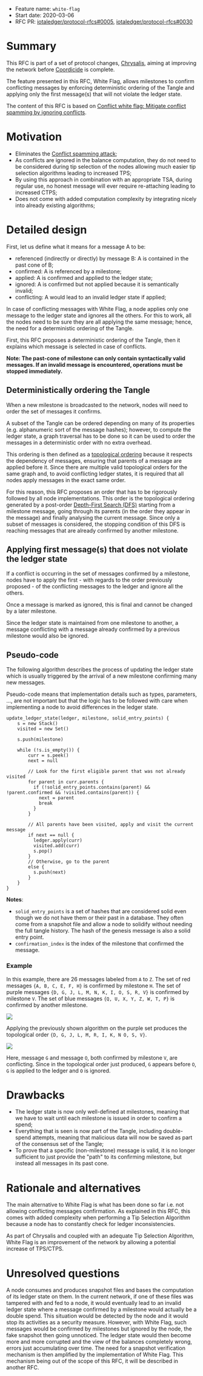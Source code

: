 + Feature name: `white-flag`
+ Start date: 2020-03-06
+ RFC PR: [iotaledger/protocol-rfcs#0005](https://github.com/iotaledger/protocol-rfcs/pull/5), [iotaledger/protocol-rfcs#0030](https://github.com/iotaledger/protocol-rfcs/pull/30)

# Summary

This RFC is part of a set of protocol changes, [Chrysalis](https://roadmap.iota.org/chrysalis), aiming at improving the
network before [Coordicide](https://coordicide.iota.org/) is complete.

The feature presented in this RFC, White Flag, allows milestones to confirm conflicting messages by enforcing
deterministic ordering of the Tangle and applying only the first message(s) that will not violate the ledger state.

The content of this RFC is based on [Conflict white flag: Mitigate conflict spamming by ignoring conflicts](https://iota.cafe/t/conflict-white-flag-mitigate-conflict-spamming-by-ignoring-conflicts/233).

# Motivation

- Eliminates the [Conflict spamming attack](https://iota.cafe/t/conflict-spamming-attack/232);
- As conflicts are ignored in the balance computation, they do not need to be considered during tip selection of the
nodes allowing much easier tip selection algorithms leading to increased TPS;
- By using this approach in combination with an appropriate TSA, during regular use, no honest message will ever
require re-attaching leading to increased CTPS;
- Does not come with added computation complexity by integrating nicely into already existing algorithms;

# Detailed design

First, let us define what it means for a message A to be:

- referenced (indirectly or directly) by message B: A is contained in the past cone of B;
- confirmed: A is referenced by a milestone;
- applied: A is confirmed and applied to the ledger state;
- ignored: A is confirmed but not applied because it is semantically invalid;
- conflicting: A would lead to an invalid ledger state if applied;

In case of conflicting messages with White Flag, a node applies only one message to the ledger state and ignores
all the others. For this to work, all the nodes need to be sure they are all applying the same message; hence, the
need for a deterministic ordering of the Tangle.

First, this RFC proposes a deterministic ordering of the Tangle, then it explains which message is selected in case
of conflicts.

**Note: The past-cone of milestone can only contain syntactically valid messages. If an invalid message is encountered,
operations must be stopped immediately.**

## Deterministically ordering the Tangle

When a new milestone is broadcasted to the network, nodes will need to order the set of messages it confirms.

A subset of the Tangle can be ordered depending on many of its properties (e.g. alphanumeric sort of the message
hashes); however, to compute the ledger state, a graph traversal has to be done so it can be used to order the messages
in a deterministic order with no extra overhead.

This ordering is then defined as a [topological ordering](https://en.wikipedia.org/wiki/Topological_sorting) because
it respects the dependency of messages, ensuring that parents of a message are applied before it.
Since there are multiple valid topological orders for the same graph and, to avoid conflicting ledger states, it
is required that all nodes apply messages in the exact same order.

For this reason, this RFC proposes an order that has to be rigorously followed by all node implementations.
This order is the topological ordering generated by a post-order [Depth-First Search (DFS)](https://en.wikipedia.org/wiki/Depth-first_search)
starting from a milestone message, going through its parents (in the order they appear in the message) and finally
analysing the current message. Since only a subset of messages is considered, the stopping condition of this DFS is
reaching messages that are already confirmed by another milestone.

## Applying first message(s) that does not violate the ledger state

If a conflict is occurring in the set of messages confirmed by a milestone, nodes have to apply the first - with regards
to the order previously proposed - of the conflicting messages to the ledger and ignore all the others.

Once a message is marked as ignored, this is final and cannot be changed by a later milestone.

Since the ledger state is maintained from one milestone to another, a message conflicting with a message already
confirmed by a previous milestone would also be ignored.

## Pseudo-code

The following algorithm describes the process of updating the ledger state which is usually triggered by the arrival of
a new milestone confirming many new messages.

Pseudo-code means that implementation details such as types, parameters, ..., are not important but that the logic has
to be followed with care when implementing a node to avoid differences in the ledger state.

```
update_ledger_state(ledger, milestone, solid_entry_points) {
    s = new Stack()
    visited = new Set()

    s.push(milestone)

    while (!s.is_empty()) {
        curr = s.peek()
        next = null

        // Look for the first eligible parent that was not already visited
        for parent in curr.parents {
          if (!solid_entry_points.contains(parent) && !parent.confirmed && !visited.contains(parent)) {
            next = parent
            break
          }
        }

        // All parents have been visited, apply and visit the current message
        if next == null {
          ledger.apply(curr)
          visited.add(curr)
          s.pop()
        }
        // Otherwise, go to the parent
        else {
          s.push(next)
        }
    }
}
```

**Notes**:
- `solid_entry_points` is a set of hashes that are considered solid even though we do not have them or their past in
a database. They often come from a snapshot file and allow a node to solidify without needing the full tangle history.
The hash of the genesis message is also a solid entry point.
- `confirmation_index` is the index of the milestone that confirmed the message.

### Example

In this example, there are 26 messages labeled from `A` to `Z`.
The set of red messages `{A, B, C, E, F, H}` is confirmed by milestone `H`.
The set of purple messages `{D, G, J, L, M, N, K, I, O, S, R, V}` is confirmed by milestone `V`.
The set of blue messages `{Q, U, X, Y, Z, W, T, P}` is confirmed by another milestone.

![][Tangle]

Applying the previously shown algorithm on the purple set produces the topological order
`{D, G, J, L, M, R, I, K, N O, S, V}`.

![][Tangle-conflict]

Here, message `G` and message `O`, both confirmed by milestone `V`, are conflicting. Since in the topological order just
produced, `G` appears before `O`, `G` is applied to the ledger and `O` is ignored.

# Drawbacks

- The ledger state is now only well-defined at milestones, meaning that we have to wait until each milestone is
issued in order to confirm a spend;
- Everything that is seen is now part of the Tangle, including double-spend attempts, meaning that malicious data will
now be saved as part of the consensus set of the Tangle;
- To prove that a specific (non-milestone) message is valid, it is no longer sufficient to just provide the "path"
to its confirming milestone, but instead all messages in its past cone.

# Rationale and alternatives

The main alternative to White Flag is what has been done so far i.e. not allowing conflicting messages confirmation.
As explained in this RFC, this comes with added complexity when performing a Tip Selection Algorithm because a node has
to constantly check for ledger inconsistencies.

As part of Chrysalis and coupled with an adequate Tip Selection Algorithm, White Flag is an improvement of the network
by allowing a potential increase of TPS/CTPS.

# Unresolved questions

A node consumes and produces snapshot files and bases the computation of its ledger state on them. In the current
network, if one of these files was tampered with and fed to a node, it would eventually lead to an invalid ledger state
where a message confirmed by a milestone would actually be a double spend. This situation would be detected by the node
and it would stop its activities as a security measure. However, with White Flag, such messages would be confirmed by
milestones but ignored by the node, the fake snapshot then going unnoticed. The ledger state would then become more and
more corrupted and the view of the balances completely wrong, errors just accumulating over time. The need for a
snapshot verification mechanism is then amplified by the implementation of White Flag. This mechanism being out of the
scope of this RFC, it will be described in another RFC.

[Tangle]: img/tangle.svg
[Tangle-conflict]: img/tangle-conflict.svg
